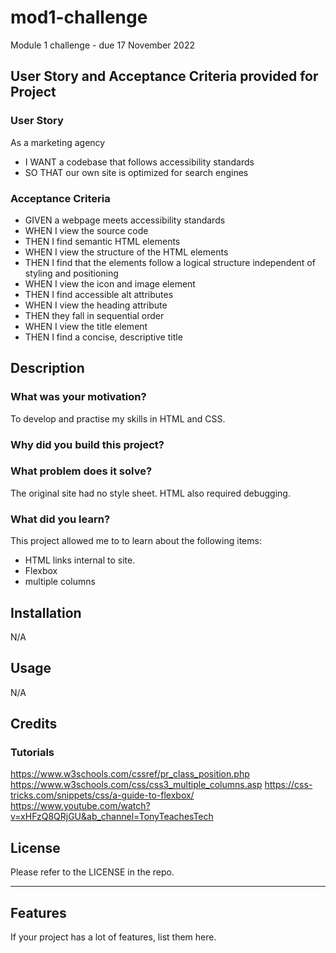 # mod1-challenge
Module 1 challenge - due 17 November 2022


## User Story and Acceptance Criteria provided for Project

### User Story
As a marketing agency
- I WANT a codebase that follows accessibility standards
- SO THAT our own site is optimized for search engines


### Acceptance Criteria
- GIVEN a webpage meets accessibility standards
- WHEN I view the source code
- THEN I find semantic HTML elements 
- WHEN I view the structure of the HTML elements
- THEN I find that the elements follow a logical structure independent of styling and positioning
- WHEN I view the icon and image element
- THEN I find accessible alt attributes
- WHEN I view the heading attribute
- THEN they fall in sequential order
- WHEN I view the title element
- THEN I find a concise, descriptive title


## Description

### What was your motivation?
To develop and practise my skills in HTML and CSS.

### Why did you build this project? 


### What problem does it solve?
The original site had no style sheet. HTML also required debugging. 

### What did you learn?
This project allowed me to to learn about the following items:
- HTML links internal to site.
- Flexbox
- multiple columns


## Installation
N/A

## Usage

N/A

## Credits

### Tutorials
https://www.w3schools.com/cssref/pr_class_position.php
https://www.w3schools.com/css/css3_multiple_columns.asp
https://css-tricks.com/snippets/css/a-guide-to-flexbox/
https://www.youtube.com/watch?v=xHFzQ8QRjGU&ab_channel=TonyTeachesTech

## License
Please refer to the LICENSE in the repo.

---

## Features

If your project has a lot of features, list them here.

